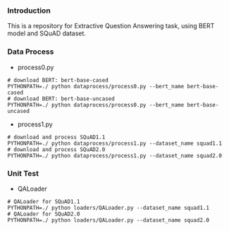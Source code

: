 ### Introduction

This is a repository for Extractive Question Answering task, using BERT model and SQuAD dataset.

### Data Process

* process0.py

```shell
# download BERT: bert-base-cased
PYTHONPATH=./ python dataprocess/process0.py --bert_name bert-base-cased
# download BERT: bert-base-uncased
PYTHONPATH=./ python dataprocess/process0.py --bert_name bert-base-uncased
```

* process1.py

```shell
# download and process SQuAD1.1
PYTHONPATH=./ python dataprocess/process1.py --dataset_name squad1.1
# download and process SQuAD2.0
PYTHONPATH=./ python dataprocess/process1.py --dataset_name squad2.0
```

### Unit Test

* QALoader

```shell
# QALoader for SQuAD1.1
PYTHONPATH=./ python loaders/QALoader.py --dataset_name squad1.1
# QALoader for SQuAD2.0
PYTHONPATH=./ python loaders/QALoader.py --dataset_name squad2.0
```
